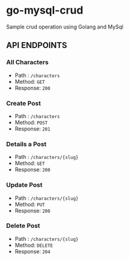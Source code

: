 # go-mysql-crud
Sample crud operation using Golang and MySql

## API ENDPOINTS

### All Characters
- Path : `/characters`
- Method: `GET`
- Response: `200`

### Create Post
- Path : `/characters`
- Method: `POST`
- Response: `201`

### Details a Post
- Path : `/characters/{slug}`
- Method: `GET`
- Response: `200`

### Update Post
- Path : `/characters/{slug}`
- Method: `PUT`
- Response: `200`

### Delete Post
- Path : `/characters/{slug}`
- Method: `DELETE`
- Response: `204`
